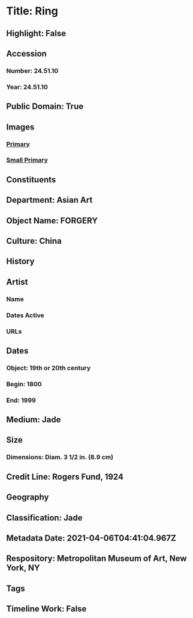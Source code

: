 # Title: Ring
## Highlight: False
## Accession
### Number: 24.51.10
### Year: 24.51.10
## Public Domain: True
## Images
### [Primary](https://images.metmuseum.org/CRDImages/as/original/56349.jpg)
### [Small Primary](https://images.metmuseum.org/CRDImages/as/web-large/56349.jpg)
## Constituents
## Department: Asian Art
## Object Name: FORGERY
## Culture: China
## History
## Artist
### Name
### Dates Active
### URLs
## Dates
### Object: 19th or 20th century
### Begin: 1800
### End: 1999
## Medium: Jade
## Size
### Dimensions: Diam. 3 1/2 in. (8.9 cm)
## Credit Line: Rogers Fund, 1924
## Geography
## Classification: Jade
## Metadata Date: 2021-04-06T04:41:04.967Z
## Respository: Metropolitan Museum of Art, New York, NY
## Tags
## Timeline Work: False